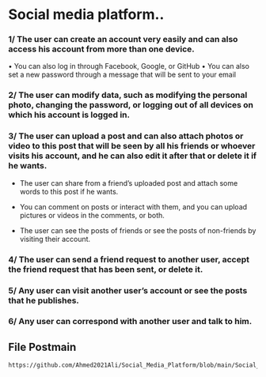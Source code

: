 

# Social media platform..

### 1/ The user can create an account very easily and can also access his account from more than one device.
 • You can also log in through Facebook, Google, or GitHub
 • You can also set a new password through a message that will be sent to your email

### 2/ The user can modify data, such as modifying the personal photo, changing the password, or logging out of all devices on which his account is logged in.

### 3/ The user can upload a post and can also attach photos or video to this post that will be seen by all his friends or whoever visits his account, and he can also edit it after that or delete it if he wants.

 * The user can share from a friend’s uploaded post and attach some words to this post if he wants.

 * You can comment on posts or interact with them, and you can upload pictures or videos in the comments, or both.

 * The user can see the posts of friends or see the posts of non-friends by visiting their account.

### 4/ The user can send a friend request to another user, accept the friend request that has been sent, or delete it.

### 5/ Any user can visit another user’s account or see the posts that he publishes.

### 6/ Any user can correspond with another user and talk to him.

## File Postmain 

    https://github.com/Ahmed2021Ali/Social_Media_Platform/blob/main/Social_Media_Platform.postman_collection.json
